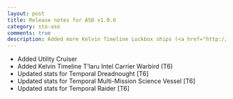 ```yaml
---
layout: post
title: Release notes for ASO v1.0.6
category: sto-aso
comments: true
description: Added more Kelvin Timeline Lockbox ships (<a href="http://sto-aso.com.s3-website-us-east-1.amazonaws.com/1.0.6/sto-aso.zip">download</a>)
---
```


 - Added Utility Cruiser
 - Added Kelvin Timeline T’laru Intel Carrier Warbird (T6)
 - Updated stats for Temporal Dreadnought [T6]
 - Updated stats for Temporal Multi-Mission Science Vessel [T6]
 - Updated stats for Temporal Raider [T6]
 